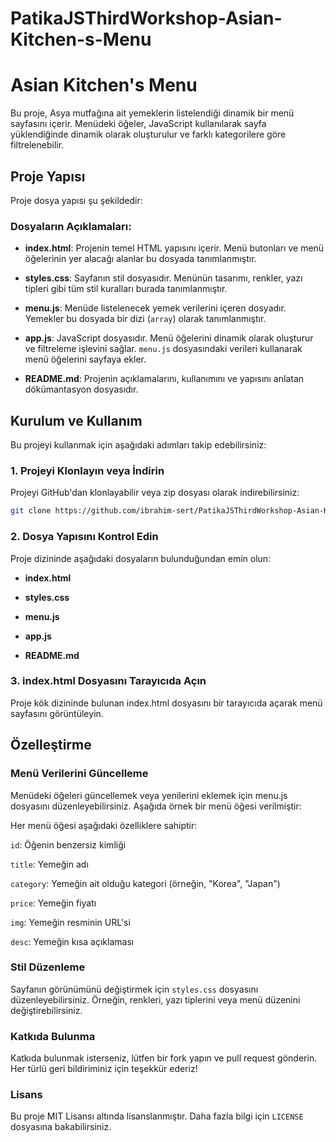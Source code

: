 # PatikaJSThirdWorkshop-Asian-Kitchen-s-Menu

# Asian Kitchen's Menu

Bu proje, Asya mutfağına ait yemeklerin listelendiği dinamik bir menü sayfasını içerir. Menüdeki öğeler, JavaScript kullanılarak sayfa yüklendiğinde dinamik olarak oluşturulur ve farklı kategorilere göre filtrelenebilir.

## Proje Yapısı

Proje dosya yapısı şu şekildedir:


### Dosyaların Açıklamaları:

- **index.html**: Projenin temel HTML yapısını içerir. Menü butonları ve menü öğelerinin yer alacağı alanlar bu dosyada tanımlanmıştır.

- **styles.css**: Sayfanın stil dosyasıdır. Menünün tasarımı, renkler, yazı tipleri gibi tüm stil kuralları burada tanımlanmıştır.

- **menu.js**: Menüde listelenecek yemek verilerini içeren dosyadır. Yemekler bu dosyada bir dizi (`array`) olarak tanımlanmıştır.

- **app.js**: JavaScript dosyasıdır. Menü öğelerini dinamik olarak oluşturur ve filtreleme işlevini sağlar. `menu.js` dosyasındaki verileri kullanarak menü öğelerini sayfaya ekler.

- **README.md**: Projenin açıklamalarını, kullanımını ve yapısını anlatan dökümantasyon dosyasıdır.

## Kurulum ve Kullanım

Bu projeyi kullanmak için aşağıdaki adımları takip edebilirsiniz:

### 1. Projeyi Klonlayın veya İndirin

Projeyi GitHub'dan klonlayabilir veya zip dosyası olarak indirebilirsiniz:

```bash
git clone https://github.com/ibrahim-sert/PatikaJSThirdWorkshop-Asian-Kitchen-s-Menu.git
```

### 2. Dosya Yapısını Kontrol Edin

Proje dizininde aşağıdaki dosyaların bulunduğundan emin olun:

- **index.html**

- **styles.css**

- **menu.js**

- **app.js**

- **README.md**

### 3. index.html Dosyasını Tarayıcıda Açın

Proje kök dizininde bulunan index.html dosyasını bir tarayıcıda açarak menü sayfasını görüntüleyin.

## Özelleştirme

### Menü Verilerini Güncelleme

Menüdeki öğeleri güncellemek veya yenilerini eklemek için menu.js dosyasını düzenleyebilirsiniz. Aşağıda örnek bir menü öğesi verilmiştir:

Her menü öğesi aşağıdaki özelliklere sahiptir:

`id`: Öğenin benzersiz kimliği

`title`: Yemeğin adı

`category`: Yemeğin ait olduğu kategori (örneğin, "Korea", "Japan")

`price`: Yemeğin fiyatı

`img`: Yemeğin resminin URL'si

`desc`: Yemeğin kısa açıklaması

### Stil Düzenleme

Sayfanın görünümünü değiştirmek için `styles.css` dosyasını düzenleyebilirsiniz. Örneğin, renkleri, yazı tiplerini veya menü düzenini değiştirebilirsiniz.

### Katkıda Bulunma

Katkıda bulunmak isterseniz, lütfen bir fork yapın ve pull request gönderin. Her türlü geri bildiriminiz için teşekkür ederiz!

### Lisans

Bu proje MIT Lisansı altında lisanslanmıştır. Daha fazla bilgi için `LICENSE` dosyasına bakabilirsiniz.

